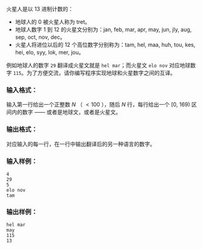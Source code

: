 <!-- Title
火星数字 (20)
-->
火星人是以 13 进制计数的：

  * 地球人的 0 被火星人称为 tret。
  * 地球人数字 1 到 12 的火星文分别为：jan, feb, mar, apr, may, jun, jly, aug, sep, oct, nov, dec。
  * 火星人将进位以后的 12 个高位数字分别称为：tam, hel, maa, huh, tou, kes, hei, elo, syy, lok, mer, jou。

例如地球人的数字 `29` 翻译成火星文就是 `hel mar`；而火星文 `elo nov` 对应地球数字
`115`。为了方便交流，请你编写程序实现地球和火星数字之间的互译。

### 输入格式：

输入第一行给出一个正整数 $N$ （ $<100$ ），随后 $N$ 行，每行给出一个 [0, 169) 区间内的数字 —— 或者是地球文，或者是火星文。

### 输出格式：

对应输入的每一行，在一行中输出翻译后的另一种语言的数字。

### 输入样例：

    
    
    4
    29
    5
    elo nov
    tam
    

### 输出样例：

    
    
    hel mar
    may
    115
    13
    

